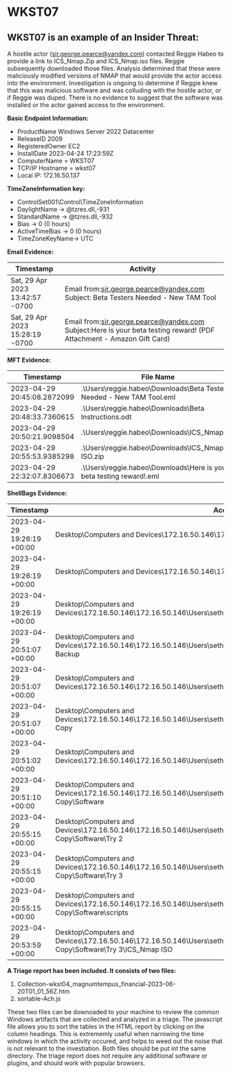 # WKST07

## WKST07 is an example of an Insider Threat:

A hostile actor (sir.george.pearce@yandex.com) contacted Reggie Habeo to provide a link to ICS_Nmap.Zip and ICS_Nmap.iso files. Reggie subsequently downloaded those files. Analysis determined that these were maliciously modified versions of NMAP that would provide the actor access into the environment.  Investigation is ongoing to determine if Reggie knew that this was malicious software and was colluding with the hostile actor, or if Reggie was duped.  There is no evidence to suggest that the software was installed or the actor gained access to the environment.


**Basic Endpoint Information:**

  - ProductName Windows Server 2022 Datacenter
  - ReleaseID 2009
  - RegisteredOwner EC2
  - InstallDate 2023-04-24 17:23:59Z
  - ComputerName = WKST07
  - TCP/IP Hostname = wkst07
  - Local IP: 172.16.50.137

**TimeZoneInformation key:**
  - ControlSet001\Control\TimeZoneInformation
  - DaylightName -> @tzres.dll,-931
  - StandardName -> @tzres.dll,-932
  - Bias -> 0 (0 hours)
  - ActiveTimeBias -> 0 (0 hours)
  - TimeZoneKeyName-> UTC

**Email Evidence:**

| Timestamp | Activity |
| -- | -- |
| Sat, 29 Apr 2023 13:42:57 -0700 | Email from:<sir.george.pearce@yandex.com> Subject: Beta Testers Needed - New TAM Tool |
| Sat, 29 Apr 2023 15:28:19 -0700 | Email from:<sir.george.pearce@yandex.com> Subject:Here is your beta testing reward!  (PDF Attachment - Amazon Gift Card)|


**MFT Evidence:**

| Timestamp | File Name |
| -- | -- |
| 2023-04-29 20:45:08.2872099 | .\Users\reggie.habeo\Downloads\Beta Testers Needed - New TAM Tool.eml |
| 2023-04-29 20:48:33.7360615 | .\Users\reggie.habeo\Downloads\Beta Instructions.odt |
| 2023-04-29 20:50:21.9098504 | .\Users\reggie.habeo\Downloads\ICS_Nmap.zip |
| 2023-04-29 20:55:53.9385298 | .\Users\reggie.habeo\Downloads\ICS_Nmap ISO.zip |
| 2023-04-29 22:32:07.8306673 | .\Users\reggie.habeo\Downloads\Here is your beta testing reward!.eml | 


**ShellBags Evidence:**

| Timestamp | Access |
| -- | -- |
| 2023-04-29 19:26:19 +00:00 | Desktop\Computers and Devices\172.16.50.146\172.16.50.146\Users\seth.morgan |
| 2023-04-29 19:26:19 +00:00 | Desktop\Computers and Devices\172.16.50.146\172.16.50.146\Users\seth.morgan\Downloads |
| 2023-04-29 19:26:19 +00:00 | Desktop\Computers and Devices\172.16.50.146\172.16.50.146\Users\seth.morgan\Downloads\NEWSHARE2023 |
| 2023-04-29 20:51:07 +00:00 | Desktop\Computers and Devices\172.16.50.146\172.16.50.146\Users\seth.morgan\Downloads\NEWSHARE2023\2022-Backup |
| 2023-04-29 20:51:07 +00:00 | Desktop\Computers and Devices\172.16.50.146\172.16.50.146\Users\seth.morgan\Downloads\NEWSHARE2023\Projects |
| 2023-04-29 20:51:07 +00:00 | Desktop\Computers and Devices\172.16.50.146\172.16.50.146\Users\seth.morgan\Downloads\NEWSHARE2023\Tombstone-Copy |
| 2023-04-29 20:51:02 +00:00 | Desktop\Computers and Devices\172.16.50.146\172.16.50.146\Users\seth.morgan\Downloads\NEWSHARE2023\Projects\2023 |
| 2023-04-29 20:51:10 +00:00 | Desktop\Computers and Devices\172.16.50.146\172.16.50.146\Users\seth.morgan\Downloads\NEWSHARE2023\Tombstone-Copy\Software |
| 2023-04-29 20:55:15 +00:00 | Desktop\Computers and Devices\172.16.50.146\172.16.50.146\Users\seth.morgan\Downloads\NEWSHARE2023\Tombstone-Copy\Software\Try 2 |
| 2023-04-29 20:55:15 +00:00 | Desktop\Computers and Devices\172.16.50.146\172.16.50.146\Users\seth.morgan\Downloads\NEWSHARE2023\Tombstone-Copy\Software\Try 3 | |
| 2023-04-29 20:55:15 +00:00 | Desktop\Computers and Devices\172.16.50.146\172.16.50.146\Users\seth.morgan\Downloads\NEWSHARE2023\Tombstone-Copy\Software\scripts
| 2023-04-29 20:53:59 +00:00 | Desktop\Computers and Devices\172.16.50.146\172.16.50.146\Users\seth.morgan\Downloads\NEWSHARE2023\Tombstone-Copy\Software\Try 3\ICS_Nmap ISO |


**A Triage report has been included. It consists of two files:**

1. Collection-wkst04_magnumtempus_financial-2023-06-20T01_01_56Z.htm 
2. sortable-Ach.js

These two files can be downoaded to your machine to review the common Windows artifacts that are collected and analyzed in a triage.  The javascript file allows you to sort the tables in the HTML report by clicking on the column headings.  This is extrememly useful when narrowing the time windows in which the activity occured, and helps to weed out the noise that is not relevant to the investiation.  Both files should be put int the same directory. The triage report does not require any additional software or plugins, and should work with popular browsers.

